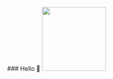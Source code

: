 
<div id="header" align="center">
### Hello 🤎


  <img src="https://media.giphy.com/media/TkyBiV4kGpnK6jbKAG/giphy.gif" width="150"/>
</div>




<!--
**olgien/olgien** is a ✨ _special_ ✨ repository because its `README.md` (this file) appears on your GitHub profile.

Here are some ideas to get you started:

- 🔭 I’m currently working on ...
- 🌱 I’m currently learning ...
- 👯 I’m looking to collaborate on ...
- 🤔 I’m looking for help with ...
- 💬 Ask me about ...
- 📫 How to reach me: ...
- 😄 Pronouns: ...
- ⚡ Fun fact: ...
-->
